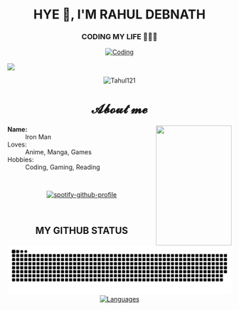 <h1 align="center">HYE 👻, I'M RAHUL DEBNATH</h1>
<h3 align="center">CODING MY LIFE 🧑🏻‍💻</h3>
</p>
<p align="center">
  <a href="https://media.tenor.com/rePDfDWO3XoAAAAd/hacking.gif">
    <img alt=Coding height="400" src="https://media.tenor.com/rePDfDWO3XoAAAAd/hacking.gif"> 
    </p>
  <a href="https://github.com/Alien-alfa/PublicBot/blob/main/wlogo.svg.png" target="blank"><img align="center" src="https://github.com/Alien-alfa/PublicBot/blob/main/wlogo.svg.png " /></a>
</p>
<p align="center"> <img src="https://komarev.com/ghpvc/?username=Tahul121&label=Profile%20views&color=0e75b6&style=flat" alt="Tahul121" /> </p>

<h1 align="center">  𝓐𝓫𝓸𝓾𝓽 𝓶𝓮 </h1>
</div>
<div align="center">
  <!-- <img src="https://i.imgur.com/jx17oHT.gif"> -->
</div>
<div>
  <div align="center">
    <img src="./2c4542649a439792ce53f5e2cdcb4aff.jpg" align="right" width="170" height="270">

<dl>
    <dt align="left"><strong>Name:</strong></dt>
    <dd align="left">Iron Man</dd>
    <dt align="left">Loves:</dt>
    <dd align="left">Anime, Manga, Games</dd>
    <dt align="left">Hobbies:</dt>
    <dd align="left">Coding,
      Gaming,
      Reading</dd>
</dl>
<br>

[![spotify-github-profile](https://spotify-github-profile.kittinanx.com/api/view?uid=31fe2ev5ldx3dlfb5t2qszogktce&cover_image=true&theme=novatorem&show_offline=false&background_color=121212&interchange=true&bar_color=53b14f&bar_color_cover=true)](https://ironmanff.vercel.app)

<br>

## MY GITHUB STATUS

<picture>
  <source media="(prefers-color-scheme: dark)" srcset="https://raw.githubusercontent.com/Guru322/Guru322/output/github-contribution-grid-snake-dark.svg">
  <source media="(prefers-color-scheme: light)" srcset="https://raw.githubusercontent.com/Guru322/Guru322/output/github-contribution-grid-snake.svg">
  <img alt="github contribution grid snake animation" src="https://raw.githubusercontent.com/Guru322/Guru322/output/github-contribution-grid-snake.svg">
</picture>

<div align="center">
<a href="https://github.com/rahultechser?tab=languages">
    <img src="https://github-readme-stats.vercel.app/api/top-langs/?username=rahultechser&theme=highcontrast&layout=compact" alt="Languages">
</p>
